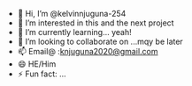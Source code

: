 - 👋 Hi, I’m @kelvinnjuguna-254
- 👀 I’m interested in this and the next project
- 🌱 I’m currently learning... yeah!
- 💞️ I’m looking to collaborate on ...mqy be later
- 📫 Email@ :knjuguna2020@gmail.com
- 😄 HE/Him
- ⚡ Fun fact: ...

<!---
kelvinnjuguna-254/kelvinnjuguna-254 is a ✨ special ✨ repository because its `README.md` (this file) appears on your GitHub profile.
You can click the Preview link to take a look at your changes.
--->

